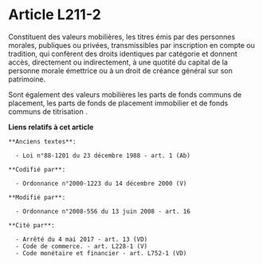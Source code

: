 # Article L211-2

Constituent des valeurs mobilières, les titres émis par des personnes morales, publiques ou privées, transmissibles par
inscription en compte ou tradition, qui confèrent des droits identiques par catégorie et donnent accès, directement ou
indirectement, à une quotité du capital de la personne morale émettrice ou à un droit de créance général sur son patrimoine. 

Sont également des valeurs mobilières les parts de fonds communs de placement, les parts de fonds de placement immobilier et
de   fonds communs de titrisation .

**Liens relatifs à cet article**

	**Anciens textes**:

	  - Loi n°88-1201 du 23 décembre 1988 - art. 1 (Ab)

	**Codifié par**:

	  - Ordonnance n°2000-1223 du 14 décembre 2000 (V)

	**Modifié par**:

	  - Ordonnance n°2008-556 du 13 juin 2008 - art. 16

	**Cité par**:

	  - Arrêté du 4 mai 2017 - art. 13 (VD)
	  - Code de commerce. - art. L228-1 (V)
	  - Code monétaire et financier - art. L752-1 (VD)
